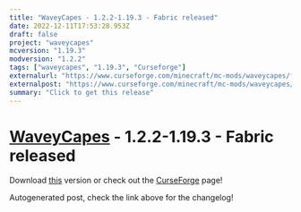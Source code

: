 ```yaml
---
title: "WaveyCapes - 1.2.2-1.19.3 - Fabric released"
date: 2022-12-11T17:53:28.953Z
draft: false
project: "waveycapes"
mcversion: "1.19.3"
modversion: "1.2.2"
tags: ["waveycapes", "1.19.3", "Curseforge"]
externalurl: "https://www.curseforge.com/minecraft/mc-mods/waveycapes/files/4165166"
externalpost: "https://www.curseforge.com/minecraft/mc-mods/waveycapes/files/4165166"
summary: "Click to get this release"
---
```

# [WaveyCapes](/project/waveycapes) - 1.2.2-1.19.3 - Fabric released
Download [this](https://www.curseforge.com/minecraft/mc-mods/waveycapes/files/4165166) version or check out the [CurseForge](https://www.curseforge.com/minecraft/mc-mods/waveycapes) page!

Autogenerated post, check the link above for the changelog!
